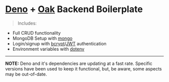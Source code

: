# [Deno](https://deno.land/) + [Oak](https://github.com/oakserver/oak) Backend Boilerplate

> Includes:

- Full CRUD functionality
- MongoDB Setup with [mongo](https://github.com/denodrivers/deno_mongo)
- Login/signup with [bcrypt](https://github.com/jamesbroadberry/deno-bcrypt)/[JWT](https://github.com/timonson/djwt) authentication
- Environment variables with [dotenv](https://github.com/pietvanzoen/deno-dotenv)

---

**NOTE:** Deno and it's dependencies are updating at a fast rate. Specific versions have been used to keep it functional, but, be aware, some aspects may be out-of-date.
